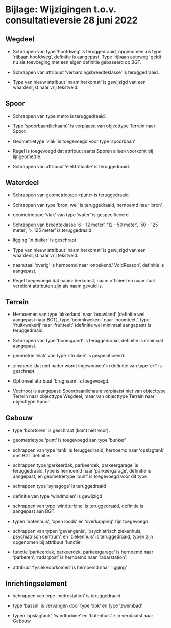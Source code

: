 Bijlage: Wijzigingen t.o.v. consultatieversie 28 juni 2022
==========================================================

Wegdeel
-------

-   Schrappen van type ‘hoofdweg’ is teruggedraaid, opgenomen als type ‘rijbaan
    hoofdweg’, definitie is aangepast. Type ‘rijbaan autoweg’ geldt nu als
    toevoeging met een eigen definitie gebaseerd op BGT.

-   Schrappen van attribuut ‘verhardingsbreedteklasse’ is teruggedraaid.

-   Type van nieuw attribuut 'naam:herkomst' is gewijzigd van een waardenlijst
    naar vrij tekstveld.

Spoor
-----

-   Schrappen van type metro is teruggedraaid.

-   Type ‘spoorbaan(lichaam)’ is verplaatst van objecttype Terrein naar Spoor.

-   Geometrietype ‘vlak’ is toegevoegd voor type ‘spoorbaan’

-   Regel is toegevoegd dat attribuut aantalSporen alleen voorkomt bij
    lijngeometrie.

-   Schrappen van attribuut ‘elektrificatie’ is teruggedraaid.

Waterdeel
---------

-   Schrappen van geometrietype «punt» is teruggedraaid.

-   Schrappen van type ‘bron, wel’ is teruggedraaid, hernoemd naar ‘bron’.

-   geometrietype ‘vlak’ van type ‘water’ is gespecificeerd.

-   Schrappen van breedteklasse ‘6 - 12 meter’, ‘12 - 50 meter’, ‘50 - 125
    meter’, ‘\> 125 meter’ is teruggedraaid.

-   ligging ‘in duiker’ is geschrapt.

-   Type van nieuw attribuut 'naam:herkomst' is gewijzigd van een waardenlijst
    naar vrij tekstveld.

-   naam:taal ‘overig’ is hernoemd naar ‘onbekend/ VoidReason’, definitie is
    aangepast.

-   Regel toegevoegd dat naam: herkomst, naam:officieel en naam:taal verplicht
    attributen zijn als naam gevuld is.

Terrein
-------

-   Hernoemen van type ‘akkerland’ naar ‘bouwland’ (definitie wel aangepast naar
    BGT), type ‘boomkwekerij’ naar ‘boomteelt’, type ‘fruitkwekerij’ naar
    ‘fruitteelt’ (definitie wel minimaal aangepast) is teruggedraaid.

-   Schrappen van type ‘boomgaard’ is teruggedraaid, definitie is minimaal
    aangepast.

-   geometrie ‘vlak’ van type ‘struiken’ is gespecificeerd.

-   zinsnede ‘dat niet nader wordt ingewonnen’ in definitie van type ‘erf’ is
    geschrapt.

-   Optioneel attribuut ‘brugnaam’ is toegevoegd.

-   Voetnoot is aangepast: Spoorbaanlichaam verplaatst niet van objecttype
    Terrein naar objecttype Wegdeel, maar van objecttype Terrein naar objecttype
    Spoor.

Gebouw
------

-   type ‘boortoren’ is geschrapt (komt niet voor).

-   geometrietype ‘punt’ is toegevoegd aan type ‘bunker’

-   schrappen van type ‘tank’ is teruggedraaid, hernoemd naar ‘opslagtank’ met
    BGT definitie.

-   schrappen type ‘parkeerdak, parkeerdek, parkeergarage’ is teruggedraaid,
    type is hernoemd naar ‘parkeergarage’, definitie is aangepast, en
    geometrietype ‘punt’ is toegevoegd voor dit type.

-   schrappen type ‘synagoge’ is teruggedraaid

-   definitie van type ‘windmolen’ is gewijzigd

-   schrappen van type ‘windturbine’ is teruggedraaid, definitie is aangepast
    aan BGT.

-   typen ‘botenhuis’, ‘open loods’ en ‘overkapping’ zijn toegevoegd.

-   schrappen van typen ‘gevangenis’, ‘psychiatrisch ziekenhuis, psychiatrisch
    centrum’, en ‘ziekenhuis’ is teruggedraaid, typen zijn opgenomen bij
    attribuut ‘functie’

-   functie ‘parkeerdak, parkeerdek, parkeergarage’ is hernoemd naar ‘parkeren’,
    ‘radarpost’ is hernoemd naar ‘radarstation’.

-   attribuut ‘fysiekVoorkomen’ is hernoemd naar ‘ligging’

Inrichtingselement
------------------

-   schrappen van type ‘metrostation’ is teruggedraaid.

-   type ‘bassin’ is vervangen door type ‘dok’ en type ‘zwembad’

-   typen ‘opslagtank’, ‘windturbine’ en ‘botenhuis’ zijn verplaatst naar Gebouw

